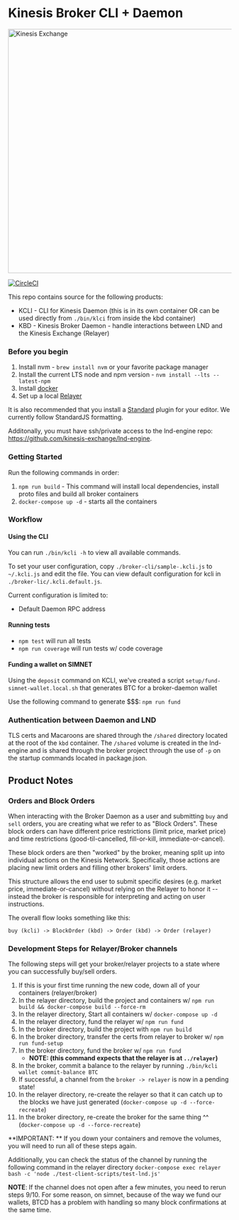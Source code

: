 # Kinesis Broker CLI + Daemon

<img src="https://kines.is/logo.png" alt="Kinesis Exchange" width="550">

[![CircleCI](https://circleci.com/gh/kinesis-exchange/broker.svg?style=svg&circle-token=11fe800209ce8a6839b3c071f8f61ee8a345b026)](https://circleci.com/gh/kinesis-exchange/broker)

This repo contains source for the following products:

- KCLI - CLI for Kinesis Daemon (this is in its own container OR can be used directly from `./bin/klci` from inside the kbd container)
- KBD - Kinesis Broker Daemon - handle interactions between LND and the Kinesis Exchange (Relayer)

### Before you begin

1. Install nvm - `brew install nvm` or your favorite package manager
2. Install the current LTS node and npm version - `nvm install --lts --latest-npm`
3. Install [docker](https://docs.docker.com/install/)
4. Set up a local [Relayer](https://github.com/kinesis-exchange/relayer)

It is also recommended that you install a [Standard](https://standardjs.com/) plugin for your editor. We currently follow StandardJS formatting.

Additonally, you must have ssh/private access to the lnd-engine repo: https://github.com/kinesis-exchange/lnd-engine.

### Getting Started

Run the following commands in order:

1. `npm run build` - This command will install local dependencies, install proto files and build all broker containers
2. `docker-compose up -d` - starts all the containers

### Workflow

#### Using the CLI

You can run `./bin/kcli -h` to view all available commands.

To set your user configuration, copy `./broker-cli/sample-.kcli.js` to `~/.kcli.js` and edit the file.
You can view default configuration for kcli in `./broker-lic/.kcli.default.js`.

Current configuration is limited to:
- Default Daemon RPC address

#### Running tests

- `npm test` will run all tests
- `npm run coverage` will run tests w/ code coverage

#### Funding a wallet on SIMNET

Using the `deposit` command on KCLI, we've created a script `setup/fund-simnet-wallet.local.sh` that generates BTC for a broker-daemon wallet

Use the following command to generate $$$: `npm run fund`

### Authentication between Daemon and LND

TLS certs and Macaroons are shared through the `/shared` directory located at the root of the `kbd` container. The `/shared` volume is created in the lnd-engine and is shared through the broker project through the use of `-p` on the startup commands located in package.json.

## Product Notes

### Orders and Block Orders

When interacting with the Broker Daemon as a user and submitting `buy` and `sell` orders, you are creating what we refer to as "Block Orders". These block orders can have different price restrictions (limit price, market price) and time restrictions (good-til-cancelled, fill-or-kill, immediate-or-cancel).

These block orders are then "worked" by the broker, meaning split up into individual actions on the Kinesis Network. Specifically, those actions are placing new limit orders and filling other brokers' limit orders.

This structure allows the end user to submit specific desires (e.g. market price, immediate-or-cancel) without relying on the Relayer to honor it -- instead the broker is responsible for interpreting and acting on user instructions.

The overall flow looks something like this:

`buy (kcli) -> BlockOrder (kbd) -> Order (kbd) -> Order (relayer)`

### Development Steps for Relayer/Broker channels

The following steps will get your broker/relayer projects to a state where you can successfully buy/sell orders.

1. If this is your first time running the new code, down all of your containers (relayer/broker)
1. In the relayer directory, build the project and containers w/ `npm run build && docker-compose build --force-rm`
2. In the relayer directory, Start all containers w/ `docker-compose up -d`
3. In the relayer directory, fund the relayer w/ `npm run fund`
4. In the broker directory, build the project with `npm run build`
5. In the broker directory, transfer the certs from relayer to broker w/ `npm run fund-setup`
6. In the broker directory, fund the broker w/ `npm run fund`
    - **NOTE: (this command expects that the relayer is at `../relayer`)**
6. In the broker, commit a balance to the relayer by running `./bin/kcli wallet commit-balance BTC`
7. If successful, a channel from the `broker -> relayer` is now in a pending state!
9. In the relayer directory, re-create the relayer so that it can catch up to the blocks we have just generated (`docker-compose up -d --force-recreate`)
10. In the broker directory, re-create the broker for the same thing ^^ (`docker-compose up -d --force-recreate`)

**IMPORTANT: ** If you down your containers and remove the volumes, you will need to run all of these steps again.

Additionally, you can check the status of the channel by running the following command in the relayer directory `docker-compose exec relayer bash -c 'node ./test-client-scripts/test-lnd.js'`

**NOTE**: If the channel does not open after a few minutes, you need to rerun steps 9/10. For some reason, on simnet, because of the way we fund our wallets, BTCD has a problem with handling so many block confirmations at the same time.
